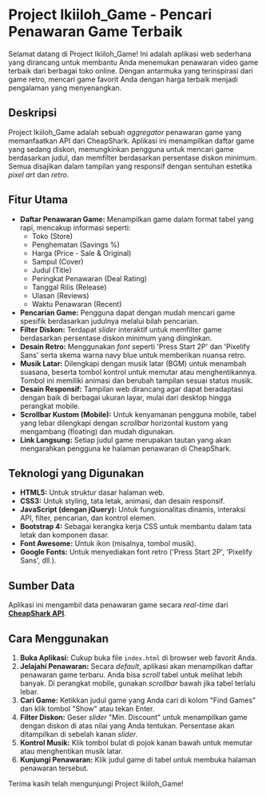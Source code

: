 # Project Ikiiloh_Game - Pencari Penawaran Game Terbaik

Selamat datang di Project Ikiiloh_Game! Ini adalah aplikasi web sederhana yang dirancang untuk membantu Anda menemukan penawaran video game terbaik dari berbagai toko online. Dengan antarmuka yang terinspirasi dari game retro, mencari game favorit Anda dengan harga terbaik menjadi pengalaman yang menyenangkan.

## Deskripsi

Project Ikiiloh_Game adalah sebuah *aggregator* penawaran game yang memanfaatkan API dari CheapShark. Aplikasi ini menampilkan daftar game yang sedang diskon, memungkinkan pengguna untuk mencari game berdasarkan judul, dan memfilter berdasarkan persentase diskon minimum. Semua disajikan dalam tampilan yang responsif dengan sentuhan estetika *pixel art* dan *retro*.

## Fitur Utama

* **Daftar Penawaran Game:** Menampilkan game dalam format tabel yang rapi, mencakup informasi seperti:
    * Toko (Store)
    * Penghematan (Savings %)
    * Harga (Price - Sale & Original)
    * Sampul (Cover)
    * Judul (Title)
    * Peringkat Penawaran (Deal Rating)
    * Tanggal Rilis (Release)
    * Ulasan (Reviews)
    * Waktu Penawaran (Recent)
* **Pencarian Game:** Pengguna dapat dengan mudah mencari game spesifik berdasarkan judulnya melalui bilah pencarian.
* **Filter Diskon:** Terdapat *slider* interaktif untuk memfilter game berdasarkan persentase diskon minimum yang diinginkan.
* **Desain Retro:** Menggunakan *font* seperti 'Press Start 2P' dan 'Pixelify Sans' serta skema warna navy blue untuk memberikan nuansa retro.
* **Musik Latar:** Dilengkapi dengan musik latar (BGM) untuk menambah suasana, beserta tombol kontrol untuk memutar atau menghentikannya. Tombol ini memiliki animasi dan berubah tampilan sesuai status musik.
* **Desain Responsif:** Tampilan web dirancang agar dapat beradaptasi dengan baik di berbagai ukuran layar, mulai dari desktop hingga perangkat mobile.
* **Scrollbar Kustom (Mobile):** Untuk kenyamanan pengguna mobile, tabel yang lebar dilengkapi dengan *scrollbar* horizontal kustom yang mengambang (floating) dan mudah digunakan.
* **Link Langsung:** Setiap judul game merupakan tautan yang akan mengarahkan pengguna ke halaman penawaran di CheapShark.

## Teknologi yang Digunakan

* **HTML5:** Untuk struktur dasar halaman web.
* **CSS3:** Untuk styling, tata letak, animasi, dan desain responsif.
* **JavaScript (dengan jQuery):** Untuk fungsionalitas dinamis, interaksi API, filter, pencarian, dan kontrol elemen.
* **Bootstrap 4:** Sebagai kerangka kerja CSS untuk membantu dalam tata letak dan komponen dasar.
* **Font Awesome:** Untuk ikon (misalnya, tombol musik).
* **Google Fonts:** Untuk menyediakan font retro ('Press Start 2P', 'Pixelify Sans', dll.).

## Sumber Data

Aplikasi ini mengambil data penawaran game secara *real-time* dari **[CheapShark API](https://www.cheapshark.com/api/)**.

## Cara Menggunakan

1.  **Buka Aplikasi:** Cukup buka file `index.html` di browser web favorit Anda.
2.  **Jelajahi Penawaran:** Secara *default*, aplikasi akan menampilkan daftar penawaran game terbaru. Anda bisa *scroll* tabel untuk melihat lebih banyak. Di perangkat mobile, gunakan *scrollbar* bawah jika tabel terlalu lebar.
3.  **Cari Game:** Ketikkan judul game yang Anda cari di kolom "Find Games" dan klik tombol "Show" atau tekan Enter.
4.  **Filter Diskon:** Geser *slider* "Min. Discount" untuk menampilkan game dengan diskon di atas nilai yang Anda tentukan. Persentase akan ditampilkan di sebelah kanan *slider*.
5.  **Kontrol Musik:** Klik tombol bulat di pojok kanan bawah untuk memutar atau menghentikan musik latar.
6.  **Kunjungi Penawaran:** Klik judul game di tabel untuk membuka halaman penawaran tersebut.

Terima kasih telah mengunjungi Project Ikiiloh_Game!

